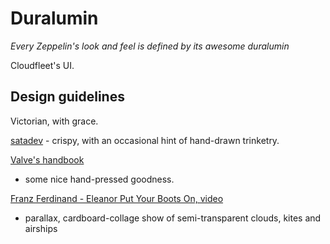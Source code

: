 Duralumin
=========
*Every Zeppelin's look and feel is defined by its awesome duralumin*

Cloudfleet's UI.

Design guidelines
-----------------
Victorian, with grace.

[satadev](http://www.satadev.com/about/) - crispy, with an occasional hint of
hand-drawn trinketry.

[Valve's handbook](http://media.steampowered.com/apps/valve/Valve_Handbook_LowRes.pdf)
- some nice hand-pressed goodness.

[Franz Ferdinand - Eleanor Put Your Boots On, video](http://www.youtube.com/watch?v=mdQHdSfSRKw)
- parallax, cardboard-collage show of semi-transparent
clouds, kites and airships


